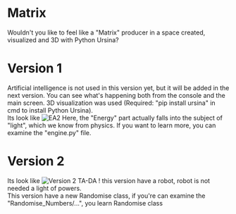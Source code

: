 # Matrix
Wouldn't you like to feel like a "Matrix" producer in a space created, visualized and 3D with Python Ursina?
# Version 1
Artificial intelligence is not used in this version yet, but it will be added in the next version. You can see what's happening both from the console and the main screen. 3D visualization was used (Required: "pip install ursina" in cmd to install Python Ursina).
<br> Its look like
![EA2](https://github.com/user-attachments/assets/3282a2b6-1ed8-4029-bbde-a0a0bd4bcab8)
Here, the "Energy" part actually falls into the subject of "light", which we know from physics. If you want to learn more, you can examine the "engine.py" file.
# Version 2
Its look like
![Version 2](https://github.com/user-attachments/assets/77af43d9-e604-43f6-8875-7e096e89ccaa)
TA-DA !  this version have a robot, robot is not needed a light of powers. <br>
This version have a new Randomise class, if you're can examine the "Randomise_Numbers/...", you learn Randomise class
